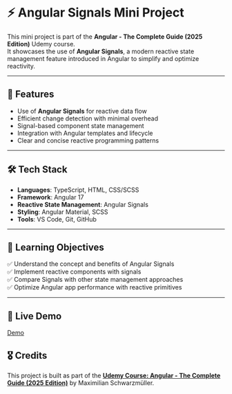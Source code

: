 # ⚡ Angular Signals Mini Project

This mini project is part of the **Angular - The Complete Guide (2025 Edition)** Udemy course.  
It showcases the use of **Angular Signals**, a modern reactive state management feature introduced in Angular to simplify and optimize reactivity.

---

## 📌 Features

- Use of **Angular Signals** for reactive data flow  
- Efficient change detection with minimal overhead  
- Signal-based component state management  
- Integration with Angular templates and lifecycle  
- Clear and concise reactive programming patterns  

---

## 🛠️ Tech Stack

- **Languages**: TypeScript, HTML, CSS/SCSS  
- **Framework**: Angular 17  
- **Reactive State Management**: Angular Signals  
- **Styling**: Angular Material, SCSS  
- **Tools**: VS Code, Git, GitHub  

---

## 🎯 Learning Objectives

✅ Understand the concept and benefits of Angular Signals  
✅ Implement reactive components with signals  
✅ Compare Signals with other state management approaches  
✅ Optimize Angular app performance with reactive primitives  

---

## 🚀 Live Demo

[Demo](https://flavia3107.github.io/angular-signals/)

## 🎖️ Credits

This project is built as part of the [**Udemy Course: Angular - The Complete Guide (2025 Edition)**](https://www.udemy.com/course-dashboard-redirect/?course_id=756150) by Maximilian Schwarzmüller.

